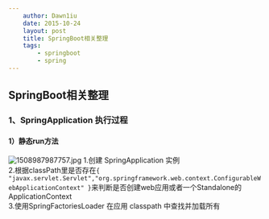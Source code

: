 ```yaml
---
    author: Dawn1iu
    date: 2015-10-24
    layout: post
    title: SpringBoot相关整理
    tags:
		- springboot
		- spring
---
```

## SpringBoot相关整理
### 1、SpringApplication 执行过程
#### 1）静态run方法
![1508987987757.jpg](http://upload-images.jianshu.io/upload_images/7557064-df03191e3a049863.jpg?imageMogr2/auto-orient/strip%7CimageView2/2/w/1240)
1.创建 SpringApplication 实例  
2.根据classPath里是否存在```{ "javax.servlet.Servlet","org.springframework.web.context.ConfigurableWebApplicationContext" }```来判断是否创建web应用或者一个Standalone的ApplicationContext  
3.使用SpringFactoriesLoader 在应用 classpath 中查找并加载所有